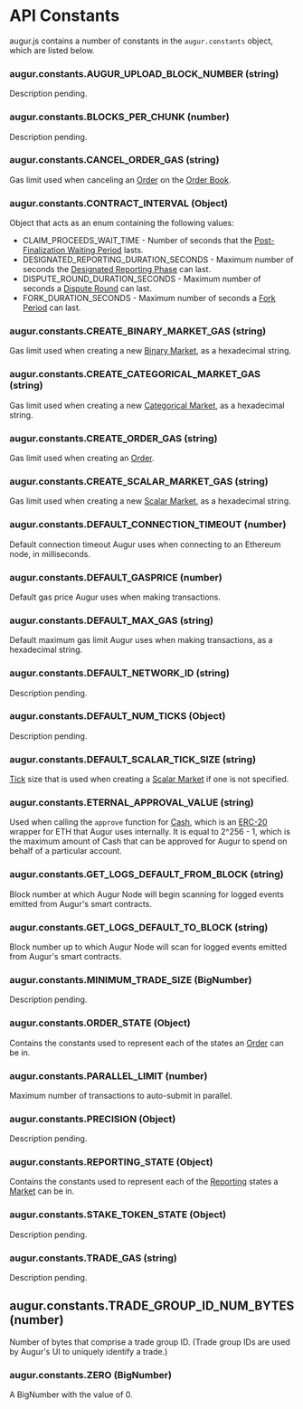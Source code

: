 API Constants
========
augur.js contains a number of constants in the `augur.constants` object, which are listed below.

### augur.constants.AUGUR_UPLOAD_BLOCK_NUMBER (string)

Description pending.

### augur.constants.BLOCKS_PER_CHUNK (number)

Description pending.

### augur.constants.CANCEL_ORDER_GAS (string)

Gas limit used when canceling an [Order](#order) on the [Order Book](#order-book).

### augur.constants.CONTRACT_INTERVAL (Object)

Object that acts as an enum containing the following values: 

* CLAIM_PROCEEDS_WAIT_TIME - Number of seconds that the [Post-Finalization Waiting Period](#post-finalization-waiting-period) lasts.
* DESIGNATED_REPORTING_DURATION_SECONDS - Maximum number of seconds the [Designated Reporting Phase](#designated-reporting-phase) can last.
* DISPUTE_ROUND_DURATION_SECONDS - Maximum number of seconds a [Dispute Round](#dispute-round-phase) can last.
* FORK_DURATION_SECONDS - Maximum number of seconds a [Fork Period](#fork-period) can last.

### augur.constants.CREATE_BINARY_MARKET_GAS (string)

Gas limit used when creating a new [Binary Market](#binary-market), as a hexadecimal string.

### augur.constants.CREATE_CATEGORICAL_MARKET_GAS (string)

Gas limit used when creating a new [Categorical Market](#categorical-market), as a hexadecimal string.

### augur.constants.CREATE_ORDER_GAS (string)

Gas limit used when creating an [Order](#order).

### augur.constants.CREATE_SCALAR_MARKET_GAS (string)

Gas limit used when creating a new [Scalar Market](#scalar-market), as a hexadecimal string.

### augur.constants.DEFAULT_CONNECTION_TIMEOUT (number)

Default connection timeout Augur uses when connecting to an Ethereum node, in milliseconds.

### augur.constants.DEFAULT_GASPRICE (number)

Default gas price Augur uses when making transactions.

### augur.constants.DEFAULT_MAX_GAS (string)

Default maximum gas limit Augur uses when making transactions, as a hexadecimal string.

### augur.constants.DEFAULT_NETWORK_ID (string)

Description pending.

### augur.constants.DEFAULT_NUM_TICKS (Object)

Description pending.

### augur.constants.DEFAULT_SCALAR_TICK_SIZE (string)

[Tick](#tick) size that is used when creating a [Scalar Market](#scalar-market) if one is not specified.

### augur.constants.ETERNAL_APPROVAL_VALUE (string)

Used when calling the `approve` function for [Cash](#cash), which is an [ERC-20](https://en.wikipedia.org/wiki/ERC20) wrapper for ETH that Augur uses internally. It is equal to 2^256 - 1, which is the maximum amount of Cash that can be approved for Augur to spend on behalf of a particular account.

### augur.constants.GET_LOGS_DEFAULT_FROM_BLOCK (string)

Block number at which Augur Node will begin scanning for logged events emitted from Augur's smart contracts.

### augur.constants.GET_LOGS_DEFAULT_TO_BLOCK (string)

Block number up to which Augur Node will scan for logged events emitted from Augur's smart contracts.

### augur.constants.MINIMUM_TRADE_SIZE (BigNumber)

Description pending.

### augur.constants.ORDER_STATE (Object)

Contains the constants used to represent each of the states an [Order](#order) can be in.

### augur.constants.PARALLEL_LIMIT (number)

Maximum number of transactions to auto-submit in parallel.

### augur.constants.PRECISION (Object)

Description pending.

### augur.constants.REPORTING_STATE (Object)

Contains the constants used to represent each of the [Reporting](report) states a [Market](#market) can be in.

### augur.constants.STAKE_TOKEN_STATE (Object)

Description pending.

### augur.constants.TRADE_GAS (string)

Description pending.

## augur.constants.TRADE_GROUP_ID_NUM_BYTES (number)

Number of bytes that comprise a trade group ID. (Trade group IDs are used by Augur's UI to uniquely identify a trade.)

### augur.constants.ZERO (BigNumber)

A BigNumber with the value of 0.